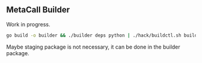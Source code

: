 ## MetaCall Builder

Work in progress.

```bash
go build -o builder && ./builder deps python | ./hack/buildctl.sh build --output type=docker,name=metacalldemo:deps-py | docker load
```

Maybe staging package is not necessary, it can be done in the builder package.
